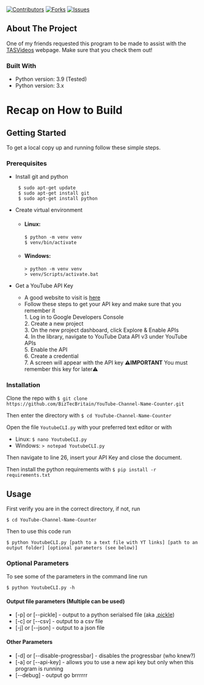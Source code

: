 [![Contributors][contributors-shield]][contributors-url]
[![Forks][forks-shield]][forks-url]
[![Issues][issues-shield]][issues-url]


## About The Project

One of my friends requested this program to be made to assist with the [TASVideos](http://tasvideos.org/) webpage.
Make sure that you check them out!


### Built With

* Python version: 3.9 (Tested)
* Python version: 3.x


# Recap on How to Build

## Getting Started

To get a local copy up and running follow these simple steps.

### Prerequisites

* Install git and python
  ```
   $ sudo apt-get update
   $ sudo apt-get install git
   $ sudo apt-get install python
  ```

* Create virtual environment
  * #### Linux:
    ```
    $ python -m venv venv
    $ venv/bin/activate
    ```
  * #### Windows:
    ```
    > python -m venv venv
    > venv/Scripts/activate.bat
    ```
 
* Get a YouTube API Key
  * A good website to visit is [here](https://blog.hubspot.com/website/how-to-get-youtube-api-key)
  * Follow these steps to get your API key and make sure that you remember it<br>
    1\. Log in to Google Developers Console<br>
    2\. Create a new project<br>
    3\. On the new project dashboard, click Explore & Enable APIs<br>
    4\. In the library, navigate to YouTube Data API v3 under YouTube APIs<br>
    5\. Enable the API<br>
    6\. Create a credential<br>
    7\. A screen will appear with the API key ⚠️**IMPORTANT** You must remember this key for later⚠️


### Installation

Clone the repo with ```$ git clone https://github.com/BizTecBritain/YouTube-Channel-Name-Counter.git```

Then enter the directory with ```$ cd YouTube-Channel-Name-Counter```

Open the file ```YoutubeCLI.py``` with your preferred text editor or with
* Linux: ```$ nano YoutubeCLI.py```
* Windows: ```> notepad YoutubeCLI.py```

Then navigate to line 26, insert your API Key and close the document.

Then install the python requirements with ```$ pip install -r requirements.txt```


## Usage

First verify you are in the correct directory, if not, run
```
$ cd YouTube-Channel-Name-Counter
```

Then to use this code run
```
$ python YoutubeCLI.py [path to a text file with YT links] [path to an output folder] [optional parameters (see below)]
```

### Optional Parameters
To see some of the parameters in the command line run
```
$ python YoutubeCLI.py -h
```

#### Output file parameters (Multiple can be used)
* [-p] or [--pickle] - output to a python serialsed file (aka [.pickle](https://docs.python.org/3/library/pickle.html))
* [-c] or [--csv]    - output to a csv file
* [-j] or [--json]   - output to a json file

#### Other Parameters
* [-d] or [--disable-progressbar] - disables the progressbar (who knew?)
* [-a] or [--api-key] - allows you to use a new api  key but only when this program is running
* [--debug] - output go brrrrrr


[contributors-shield]: https://img.shields.io/github/contributors/BizTecBritain/YouTube-Channel-Name-Counter.svg?style=for-the-badge
[contributors-url]: https://github.com/BizTecBritain/YouTube-Channel-Name-Counter/graphs/contributors
[forks-shield]: https://img.shields.io/github/forks/BizTecBritain/YouTube-Channel-Name-Counter.svg?style=for-the-badge
[forks-url]: https://github.com/BizTecBritain/YouTube-Channel-Name-Counter/network/members
[issues-shield]: https://img.shields.io/github/issues/BizTecBritain/YouTube-Channel-Name-Counter.svg?style=for-the-badge
[issues-url]: https://github.com/BizTecBritain/YouTube-Channel-Name-Counter/issues
